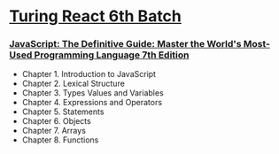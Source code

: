 # [Turing React 6th Batch](https://www.facebook.com/groups/734444874751170)

### [JavaScript: The Definitive Guide: Master the World's Most-Used Programming Language 7th Edition](https://www.amazon.com/JavaScript-Definitive-Most-Used-Programming-Language/dp/1491952024)

- Chapter 1. Introduction to JavaScript
- Chapter 2. Lexical Structure
- Chapter 3. Types Values and Variables
- Chapter 4. Expressions and Operators
- Chapter 5. Statements
- Chapter 6. Objects
- Chapter 7. Arrays
- Chapter 8. Functions
